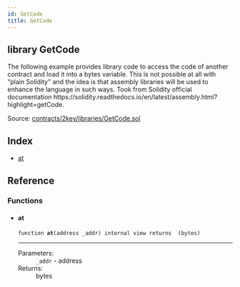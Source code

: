 ```yaml
---
id: GetCode
title: GetCode
---
```


<div class="contract-doc"><div class="contract"><h2 class="contract-header"><span class="contract-kind">library</span> GetCode</h2><p class="description">The following example provides library code to access the code of another contract and load it into a bytes variable. This is not possible at all with “plain Solidity&quot; and the idea is that assembly libraries will be used to enhance the language in such ways. Took from Solidity official documentation https://solidity.readthedocs.io/en/latest/assembly.html?highlight=getCode.</p><div class="source">Source: <a href="https://github.com/2keynet/web3-alpha/blob/v0.0.3/contracts/2key/libraries/GetCode.sol" target="_blank">contracts/2key/libraries/GetCode.sol</a></div></div><div class="index"><h2>Index</h2><ul><li><a href="GetCode.html#at">at</a></li></ul></div><div class="reference"><h2>Reference</h2><div class="functions"><h3>Functions</h3><ul><li><div class="item function"><span id="at" class="anchor-marker"></span><h4 class="name">at</h4><div class="body"><code class="signature">function <strong>at</strong><span>(address _addr) </span><span>internal </span><span>view </span><span>returns  (bytes) </span></code><hr/><dl><dt><span class="label-parameters">Parameters:</span></dt><dd><div><code>_addr</code> - address</div></dd><dt><span class="label-return">Returns:</span></dt><dd>bytes</dd></dl></div></div></li></ul></div></div></div>
